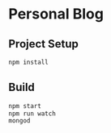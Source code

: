 # Personal Blog

## Project Setup

```bash
npm install
```

## Build

```bash
npm start
npm run watch
mongod
```